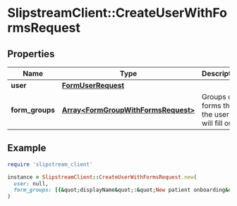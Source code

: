 # SlipstreamClient::CreateUserWithFormsRequest

## Properties

| Name | Type | Description | Notes |
| ---- | ---- | ----------- | ----- |
| **user** | [**FormUserRequest**](FormUserRequest.md) |  |  |
| **form_groups** | [**Array&lt;FormGroupWithFormsRequest&gt;**](FormGroupWithFormsRequest.md) | Groups of forms that the user will fill out |  |

## Example

```ruby
require 'slipstream_client'

instance = SlipstreamClient::CreateUserWithFormsRequest.new(
  user: null,
  form_groups: [{&quot;displayName&quot;:&quot;New patient onboarding&quot;,&quot;Forms&quot;:[{&quot;displayName&quot;:&quot;Patient Demographics&quot;,&quot;Type&quot;:&quot;PatientDetails&quot;},{&quot;displayName&quot;:&quot;Medical History&quot;,&quot;Type&quot;:&quot;MedicalHistory&quot;},{&quot;displayName&quot;:&quot;Oral Health&quot;,&quot;Type&quot;:&quot;OralHealth&quot;}]}]
)
```

